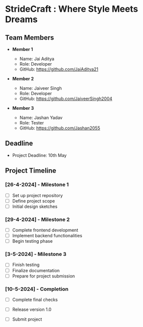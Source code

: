 # StrideCraft : Where Style Meets Dreams

## Team Members
- **Member 1**
  - Name: Jai Aditya
  - Role: Developer
  - GitHub: https://github.com/JaiAditya21

- **Member 2**
  - Name: Jaiveer Singh
  - Role: Developer
  - GitHub: https://github.com/JaiveerSingh2004

- **Member 3**
  - Name: Jashan Yadav
  - Role: Tester
  - GitHub: https://github.com/Jashan2055
 
## Deadline
- Project Deadline: 10th May

## Project Timeline

### [26-4-2024] - Milestone 1

- [ ] Set up project repository
- [ ] Define project scope
- [ ] Initial design sketches

### [29-4-2024] - Milestone 2

- [ ] Complete frontend development
- [ ] Implement backend functionalities
- [ ] Begin testing phase

### [3-5-2024] - Milestone 3

- [ ] Finish testing
- [ ] Finalize documentation
- [ ] Prepare for project submission

### [10-5-2024] - Completion

- [ ] Complete final checks
- [ ] Release version 1.0
- [ ] Submit project

